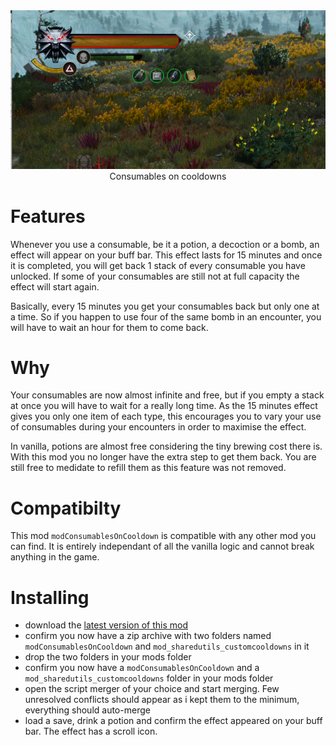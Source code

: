 <div align="center"><img src="docs/banner.png" /></div>
<div align="center">Consumables on cooldowns</div>

# Features

Whenever you use a consumable, be it a potion, a decoction or a bomb, an effect will appear on your buff bar. This effect lasts for 15 minutes and once it is completed, you will get back 1 stack of every consumable you have unlocked. If some of your consumables are still not at full capacity the effect will start again.

Basically, every 15 minutes you get your consumables back but only one at a time. So if you happen to use four of the same bomb in an encounter, you will have to wait an hour for them to come back.

# Why

Your consumables are now almost infinite and free, but if you empty a stack at once you will have to wait for a really long time. As the 15 minutes effect gives you only one item of each type, this encourages you to vary your use of consumables during your encounters in order to maximise the effect.

In vanilla, potions are almost free considering the tiny brewing cost there is. With this mod you no longer have the extra step to get them back. You are still free to medidate to refill them as this feature was not removed.

# Compatibilty

This mod `modConsumablesOnCooldown` is compatible with any other mod you can find. It is entirely independant of all the vanilla logic and cannot break anything in the game.

# Installing
 - download the [latest version of this mod](https://github.com/Aelto/tw3-consumables-on-cooldowns/releases)
- confirm you now have a zip archive with two folders named `modConsumablesOnCooldown` and `mod_sharedutils_customcooldowns` in it
 - drop the two folders in your mods folder
 - confirm you now have a `modConsumablesOnCooldown` and a `mod_sharedutils_customcooldowns` folder  in your mods folder
 - open the script merger of your choice and start merging. Few unresolved conflicts should appear as i kept them to the minimum, everything should auto-merge
 - load a save, drink a potion and confirm the effect appeared on your buff bar. The effect has a scroll icon.
